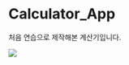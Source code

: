 # Calculator_App

처음 연습으로 제작해본 계산기입니다.

<img src="git@github.com:jyoung111/Calculator_App.git/image/mycal"></img>
